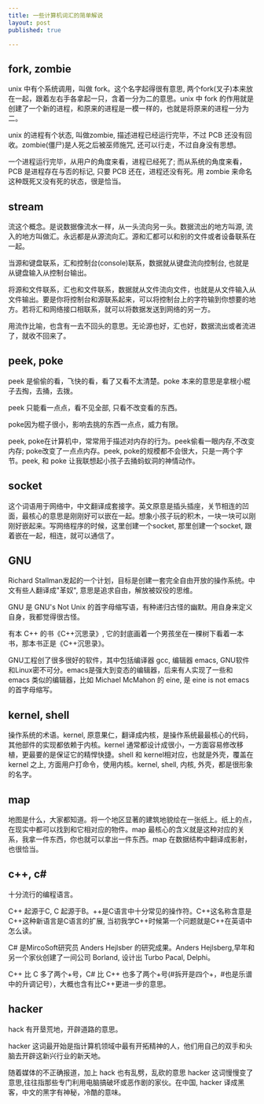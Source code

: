 ```yaml
---
title: 一些计算机词汇的简单解说
layout: post
published: true

---
```


fork, zombie
--------
unix 中有个系统调用，叫做 fork。这个名字起得很有意思, 两个fork(叉子)本来放在一起，跟着左右手各拿起一只，含着一分为二的意思。unix 中 fork 的作用就是创建了一个新的进程，和原来的进程是一模一样的，也就是将原来的进程一分为二。

unix 的进程有个状态, 叫做zombie, 描述进程已经运行完毕，不过 PCB 还没有回收。zombie(僵尸)是人死之后被巫师施咒, 还可以行走，不过自身没有思想。

一个进程运行完毕，从用户的角度来看，进程已经死了; 而从系统的角度来看，PCB 是进程存在与否的标记, 只要 PCB 还在，进程还没有死。用 zombie 来命名这种既死又没有死的状态，很是恰当。

stream
--------
流这个概念。是说数据像流水一样，从一头流向另一头。数据流出的地方叫源, 流入的地方叫做汇。永远都是从源流向汇。源和汇都可以和别的文件或者设备联系在一起。

当源和键盘联系，汇和控制台(console)联系，数据就从键盘流向控制台, 也就是从键盘输入从控制台输出。

将源和文件联系，汇也和文件联系，数据就从文件流向文件，也就是从文件输入从文件输出。要是你将控制台和源联系起来，可以将控制台上的字符输到你想要的地方。若将汇和网络接口相联系，就可以将数据发送到网络的另一方。

用流作比喻，也含有一去不回头的意思。无论源也好，汇也好，数据流出或者流进了，就收不回来了。

peek, poke
--------
peek 是偷偷的看，飞快的看，看了又看不太清楚。poke 本来的意思是拿根小棍子去掏，去捅，去拨。

peek 只能看一点点，看不见全部, 只看不改变看的东西。

poke因为棍子很小，影响去挑的东西一点点，威力有限。

peek, poke在计算机中，常常用于描述对内存的行为。peek偷看一眼内存,不改变内存; poke改变了一点点内存。peek, poke的规模都不会很大，只是一两个字节。peek, 和 poke 让我联想起小孩子去捅蚂蚁洞的神情动作。

socket
----------
这个词语用于网络中，中文翻译成套接字。英文原意是插头插座，关节相连的凹面，最核心的意思是刚刚好可以嵌在一起。想象小孩子玩的积木，一块一块可以刚刚好嵌起来。写网络程序的时候，这里创建一个socket, 那里创建一个socket, 跟着嵌在一起，相连，就可以通信了。

GNU
----------
Richard Stallman发起的一个计划，目标是创建一套完全自由开放的操作系统。中文有些人翻译成"革奴", 意思是追求自由，解放被奴役的思维。

GNU 是 GNU's Not Unix 的首字母缩写语，有种递归古怪的幽默。用自身来定义自身，我都觉得很古怪。

有本 C++ 的书《C++沉思录》, 它的封底画着一个男孩坐在一棵树下看着一本书，那本书正是《C++沉思录》。

GNU工程创了很多很好的软件，其中包括编译器 gcc, 编辑器 emacs, GNU软件和Linux密不可分。emacs是强大到变态的编辑器，后来有人实现了一些和 emacs 类似的编辑器，比如 Michael McMahon 的 eine, 是 eine is not emacs 的首字母缩写。

kernel, shell
----------
操作系统的术语。kernel, 原意果仁，翻译成内核，是操作系统最最核心的代码，其他部件的实现都依赖于内核。kernel 通常都设计成很小，一方面容易修改移植，更最要的是保证它的精悍快捷。shell 和 kernel相对应，也就是外壳，覆盖在 kernel 之上, 方面用户打命令，使用内核。kernel, shell, 内核, 外壳，都是很形象的名字。

map
----------
地图是什么，大家都知道。将一个地区显著的建筑地貌绘在一张纸上。纸上的点，在现实中都可以找到和它相对应的物件。map 最核心的含义就是这种对应的关系，我拿一件东西，你也就可以拿出一件东西。map 在数据结构中翻译成影射，也很恰当。

c++, c#
----------
十分流行的编程语言。

C++ 起源于C, C 起源于B。++是C语言中十分常见的操作符。C++这名称含意是C++这种新语言是C语言的扩展, 当初我学C++时候第一个问题就是C++在英语中怎么读。

C# 是MircoSoft研究员 Anders Hejlsber 的研究成果。Anders Hejlsberg,早年和另一个家伙创建了一间公司 Borland, 设计出 Turbo Pacal, Delphi。

C++ 比 C 多了两个+号，C# 比 C++ 也多了两个+号(#拆开是四个+，#也是乐谱中的升调记号），大概也含有比C++更进一步的意思。


hacker
----------
hack 有开垦荒地，开辟道路的意思。

hacker 这词最开始是指计算机领域中最有开拓精神的人，他们用自己的双手和头脑去开辟这新兴行业的新天地。

随着媒体的不正确报道，加上 hack 也有乱劈，乱砍的意思 hacker 这词慢慢变了意思,往往指那些专门利用电脑搞破坏或恶作剧的家伙。在中国, hacker 译成黑客，中文的黑字有神秘，冷酷的意味。